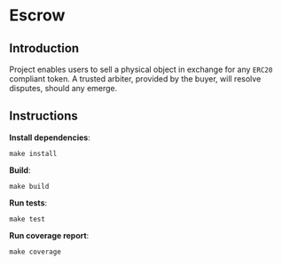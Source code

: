 # Escrow

## Introduction

Project enables users to sell a physical object in exchange for any `ERC20` compliant token.
A trusted arbiter, provided by the buyer, will resolve disputes, should any emerge.

## Instructions

**Install dependencies**:

`make install`

**Build**:

`make build`

**Run tests**:

`make test`

**Run coverage report**:

`make coverage`
